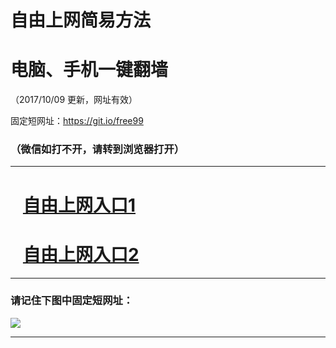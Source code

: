 ﻿# 自由上网简易方法

# 电脑、手机一键翻墙

（2017/10/09 更新，网址有效）

固定短网址：https://git.io/free99

### （微信如打不开，请转到浏览器打开）


***





# &nbsp;&nbsp; <a href="http://ft1467731924.fwq-tz-1001.info/fwqtz01.html?t=10090016727 " target="_blank">自由上网入口1</a>
# &nbsp;&nbsp; <a href="http://ft252567085.fwq-tz-1002.info/fwqtz02.html?t=1009001474 " target="_blank">自由上网入口2</a>
***

### 请记住下图中固定短网址：

<img src="https://s3-us-west-2.amazonaws.com/fwq-1001/yjfq-20170905okok.png" /> 


***

